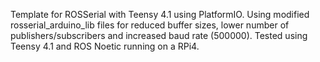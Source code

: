 Template for ROSSerial with Teensy 4.1 using PlatformIO. Using modified rosserial_arduino_lib files for reduced buffer sizes, lower number of publishers/subscribers and increased baud rate (500000). Tested using Teensy 4.1 and ROS Noetic running on a RPi4.
